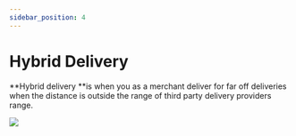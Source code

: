 ```yaml
---
sidebar_position: 4
---
```


# Hybrid Delivery

**Hybrid delivery **is when you as a merchant deliver for far off deliveries when the distance is outside the range of third party delivery providers range. 

![](https://fastorimage.s3.ap-south-1.amazonaws.com/tutorial/delivery%20-%20hybrid.png)